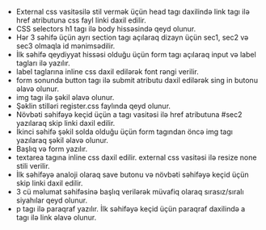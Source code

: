 + External css vasitəsilə stil vermək üçün head tagı daxilində link tagı ilə href atributuna css fayl linki daxil edilir.
+ CSS selectors h1 tagı ilə body hissəsində qeyd olunur.
+ Hər 3 səhifə üçün ayrı section tagı açılaraq dizayn üçün sec1, sec2 və sec3 olmaqla id mənimsədilir.
+ İlk səhifə qeydiyyat hissəsi olduğu üçün form tagı açılaraq input və label tagları ilə yazılır.
+ label taglarına inline css daxil edilərək font rəngi verilir.
+ form sonunda button tagı ilə submit atributu daxil edilərək sing in butonu əlavə olunur.
+ img tagı ilə şəkil əlavə olunur.
+ Şəklin stilləri register.css faylında qeyd olunur.
+ Növbəti səhifəyə keçid üçün a tagı vasitəsi ilə href atributuna #sec2 yazılaraq skip linki daxil edilir.
+ İkinci səhifə şəkil solda olduğu üçün form tagından öncə img tagı yazılaraq şəkil əlavə olunur.
+ Başlıq və form yazılır.
+ textarea tagına inline css daxil edilir. external css vasitəsi ilə resize none stili verilir.
+ İlk səhifəyə analoji olaraq save butonu və növbəti səhifəyə keçid üçün skip linki daxil edilir.
+ 3 cü məlumat səhifəsinə başlıq verilərək müvafiq olaraq sırasız/sıralı siyahılar qeyd olunur.
+ p tagı ilə paraqraf yazılır. İlk səhifəyə keçid üçün paraqraf daxilində a tagı ilə link əlavə olunur.